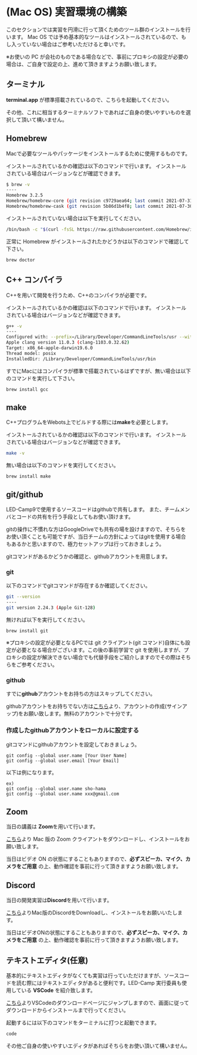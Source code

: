 # (Mac OS) 実習環境の構築
このセクションでは実習を円滑に行って頂くためのツール群のインストールを行います。
Mac OS では予め基本的なツールはインストールされているので、もし入っていない場合はご参考いただけると幸いです。

※お使いの PC が会社のものである場合などで、事前にプロキシの設定が必要の場合は、ご自身で設定の上、進めて頂きますようお願い致します。
## ターミナル

**terminal.app** が標準搭載されているので、こちらを起動してください。

その他、これに相当するターミナルソフトであればご自身の使いやすいものを選択して頂いて構いません。

## Homebrew

Macで必要なツールやパッケージをインストールするために使用するものです。

インストールされているかの確認は以下のコマンドで行います。
インストールされている場合はバージョンなどが確認できます。

```sh
$ brew -v
----
Homebrew 3.2.5
Homebrew/homebrew-core (git revision c9729aea64; last commit 2021-07-31)
Homebrew/homebrew-cask (git revision 5b86d1b4f8; last commit 2021-07-30)
```
インストールされていない場合は以下を実行してください。

```sh
/bin/bash -c "$(curl -fsSL https://raw.githubusercontent.com/Homebrew/install/HEAD/install.sh)"
```

正常に Homebrew がインストールされたかどうかは以下のコマンドで確認して下さい。

```sh
brew doctor
```

##  C++ コンパイラ

C++を用いて開発を行うため、C++のコンパイラが必要です。

インストールされているかの確認は以下のコマンドで行います。
インストールされている場合はバージョンなどが確認できます。
```sh
g++ -v
----
Configured with: --prefix=/Library/Developer/CommandLineTools/usr --with-gxx-include-dir=/Library/Developer/CommandLineTools/SDKs/MacOSX.sdk/usr/include/c++/4.2.1
Apple clang version 11.0.3 (clang-1103.0.32.62)
Target: x86_64-apple-darwin19.6.0
Thread model: posix
InstalledDir: /Library/Developer/CommandLineTools/usr/bin
```

すでにMacにはコンパイラが標準で搭載されているはずですが、無い場合は以下のコマンドを実行して下さい。

```
brew install gcc
```

## make

C++プログラムをWebots上でビルドする際には**make**を必要とします。

インストールされているかの確認は以下のコマンドで行います。
インストールされている場合はバージョンなどが確認できます。

```sh
make -v
```

無い場合は以下のコマンドを実行してください。

```
brew install make
```

## git/github
LED-Camp9で使用するソースコードはgithubで共有します。
また、チームメンバとコードの共有を行う手段としてもお使い頂けます。

gitの操作に不慣れな方はGoogleDriveでも共有の場を設けますので、そちらをお使い頂くことも可能ですが、当日チームの方針によってはgitを使用する場合もあるかと思いますので、極力セットアップは行っておきましょう。

gitコマンドがあるかどうかの確認と、githubアカウントを用意します。

### git
以下のコマンドでgitコマンドが存在するか確認してください。

```sh
git --version
----
git version 2.24.3 (Apple Git-128)
```
無ければ以下を実行してください。

```
brew install git
```

※プロキシの設定が必要となるPCでは git クライアント(git コマンド)自体にも設定が必要となる場合がございます。この後の事前学習で git を使用しますが、プロキシの設定が解決できない場合でも代替手段をご紹介しますのでその際はそちらをご参考ください。

### github
すでに**github**アカウントをお持ちの方はスキップしてください。

githubアカウントをお持ちでない方は<a href="https://github.co.jp/" target="_blank" rel="noopener noreferrer">こちら</a>より、アカウントの作成(サインアップ)をお願い致します。無料のアカウントで十分です。

### 作成したgithubアカウントをローカルに設定する
gitコマンドにgithubアカウントを設定しておきましょう。

```
git config --global user.name [Your User Name]
git config --global user.email [Your Email]
```

以下は例になります。
```
ex)
git config --global user.name sho-hama
git config --global user.name xxx@gmail.com
```

## Zoom
当日の講義は **Zoom**を用いて行います。

<a href="https://zoom.us/download" target="_blank" rel="noopener noreferrer">こちら</a>より Mac 版の Zoom クライアントをダウンロードし、インストールをお願い致します。

当日はビデオ ON の状態にすることもありますので、**必ずスピーカ、マイク、カメラをご用意** の上、動作確認を事前に行って頂きますようお願い致します。
## Discord
当日の開発実習は**Discord**を用いて行います。

<a href="https://discord.com/download" target="_blank" rel="noopener noreferrer">こちら</a>よりMac版のDiscordをDownloadし、インストールをお願いいたします。

当日はビデオONの状態にすることもありますので、**必ずスピーカ、マイク、カメラをご用意** の上、動作確認を事前に行って頂きますようお願い致します。

## テキストエディタ(任意)

基本的にテキストエディタがなくても実習は行っていただけますが、ソースコードを読む際にはテキストエディタがあると便利です。LED-Camp 実行委員も使用している **VSCode** を紹介致します。

<a href="https://code.visualstudio.com/" target="_blank" rel="noopener noreferrer">こちら</a>よりVSCodeのダウンロードページにジャンプしますので、画面に従ってダウンロードからインストールまで行ってください。

起動するには以下のコマンドをターミナルに打つと起動できます。

```sh
code
```

その他ご自身の使いやすいエディタがあればそちらをお使い頂いて構いません。
